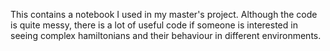 This contains a notebook I used in my master's project. Although the code is quite messy, there is a lot of useful code if someone is interested in seeing complex hamiltonians and their behaviour in different environments.
